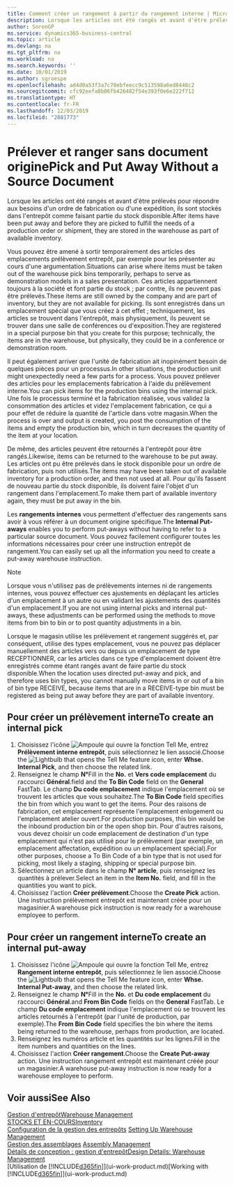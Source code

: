 ```yaml
---
title: Comment créer un rangement à partir du rangement interne | Microsoft Docs
description: Lorsque les articles ont été rangés et avant d'être prélevés pour répondre aux besoins d'un ordre de fabrication ou d'une expédition, ils sont stockés dans l'entrepôt comme faisant partie du stock disponible.
author: SorenGP
ms.service: dynamics365-business-central
ms.topic: article
ms.devlang: na
ms.tgt_pltfrm: na
ms.workload: na
ms.search.keywords: ''
ms.date: 10/01/2019
ms.author: sgroespe
ms.openlocfilehash: ad4d0a53f3a7c70ebfeecc9c513598a6ed8448c2
ms.sourcegitcommit: cfc92eefa8b06fb426482f54e393f0e6e222f712
ms.translationtype: HT
ms.contentlocale: fr-FR
ms.lasthandoff: 12/03/2019
ms.locfileid: "2881773"
---
```

# <a name="pick-and-put-away-without-a-source-document"></a><span data-ttu-id="5c289-103">Prélever et ranger sans document origine</span><span class="sxs-lookup"><span data-stu-id="5c289-103">Pick and Put Away Without a Source Document</span></span>
<span data-ttu-id="5c289-104">Lorsque les articles ont été rangés et avant d'être prélevés pour répondre aux besoins d'un ordre de fabrication ou d'une expédition, ils sont stockés dans l'entrepôt comme faisant partie du stock disponible.</span><span class="sxs-lookup"><span data-stu-id="5c289-104">After items have been put away and before they are picked to fulfill the needs of a production order or shipment, they are stored in the warehouse as part of available inventory.</span></span>  

<span data-ttu-id="5c289-105">Vous pouvez être amené à sortir temporairement des articles des emplacements prélèvement entrepôt, par exemple pour les présenter au cours d'une argumentation.</span><span class="sxs-lookup"><span data-stu-id="5c289-105">Situations can arise where items must be taken out of the warehouse pick bins temporarily, perhaps to serve as demonstration models in a sales presentation.</span></span> <span data-ttu-id="5c289-106">Ces articles appartiennent toujours à la société et font partie du stock ; par contre, ils ne peuvent pas être prélevés.</span><span class="sxs-lookup"><span data-stu-id="5c289-106">These items are still owned by the company and are part of inventory, but they are not available for picking.</span></span> <span data-ttu-id="5c289-107">Ils sont enregistrés dans un emplacement spécial que vous créez à cet effet ; techniquement, les articles se trouvent dans l'entrepôt, mais physiquement, ils peuvent se trouver dans une salle de conférences ou d'exposition.</span><span class="sxs-lookup"><span data-stu-id="5c289-107">They are registered in a special purpose bin that you create for this purpose; technically, the items are in the warehouse, but physically, they could be in a conference or demonstration room.</span></span>  

<span data-ttu-id="5c289-108">Il peut également arriver que l'unité de fabrication ait inopinément besoin de quelques pièces pour un processus.</span><span class="sxs-lookup"><span data-stu-id="5c289-108">In other situations, the production unit might unexpectedly need a few parts for a process.</span></span> <span data-ttu-id="5c289-109">Vous pouvez prélever des articles pour les emplacements fabrication à l'aide du prélèvement interne.</span><span class="sxs-lookup"><span data-stu-id="5c289-109">You can pick items for the production bins using the internal pick.</span></span> <span data-ttu-id="5c289-110">Une fois le processus terminé et la fabrication réalisée, vous validez la consommation des articles et videz l'emplacement fabrication, ce qui a pour effet de réduire la quantité de l'article dans votre magasin.</span><span class="sxs-lookup"><span data-stu-id="5c289-110">When the process is over and output is created, you post the consumption of the items and empty the production bin, which in turn decreases the quantity of the item at your location.</span></span>  

<span data-ttu-id="5c289-111">De même, des articles peuvent être retournés à l'entrepôt pour être rangés.</span><span class="sxs-lookup"><span data-stu-id="5c289-111">Likewise, items can be returned to the warehouse to be put away.</span></span> <span data-ttu-id="5c289-112">Les articles ont pu être prélevés dans le stock disponible pour un ordre de fabrication, puis non utilisés.</span><span class="sxs-lookup"><span data-stu-id="5c289-112">The items may have been taken out of available inventory for a production order, and then not used at all.</span></span> <span data-ttu-id="5c289-113">Pour qu'ils fassent de nouveau partie du stock disponible, ils doivent faire l'objet d'un rangement dans l'emplacement.</span><span class="sxs-lookup"><span data-stu-id="5c289-113">To make them part of available inventory again, they must be put away in the bin.</span></span>  

<span data-ttu-id="5c289-114">Les **rangements internes** vous permettent d'effectuer des rangements sans avoir à vous référer à un document origine spécifique.</span><span class="sxs-lookup"><span data-stu-id="5c289-114">The **Internal Put-aways** enables you to perform put-aways without having to refer to a particular source document.</span></span> <span data-ttu-id="5c289-115">Vous pouvez facilement configurer toutes les informations nécessaires pour créer une instruction entrepôt de rangement.</span><span class="sxs-lookup"><span data-stu-id="5c289-115">You can easily set up all the information you need to create a put-away warehouse instruction.</span></span>  

> [!NOTE]  
>  <span data-ttu-id="5c289-116">Lorsque vous n'utilisez pas de prélèvements internes ni de rangements internes, vous pouvez effectuer ces ajustements en déplaçant les articles d'un emplacement à un autre ou en validant les ajustements des quantités d'un emplacement.</span><span class="sxs-lookup"><span data-stu-id="5c289-116">If you are not using internal picks and internal put-aways, these adjustments can be performed using the methods to move items from bin to bin or to post quantity adjustments in a bin.</span></span>  
>   
>  <span data-ttu-id="5c289-117">Lorsque le magasin utilise les prélèvement et rangement suggérés et, par conséquent, utilise des types emplacement, vous ne pouvez pas déplacer manuellement des articles vers ou depuis un emplacement de type RECEPTIONNER, car les articles dans ce type d'emplacement doivent être enregistrés comme étant rangés avant de faire partie du stock disponible.</span><span class="sxs-lookup"><span data-stu-id="5c289-117">When the location uses directed put-away and pick, and therefore uses bin types, you cannot manually move items in or out of a bin of bin type RECEIVE, because items that are in a RECEIVE-type bin must be registered as being put away before they are part of available inventory.</span></span>  

## <a name="to-create-an-internal-pick"></a><span data-ttu-id="5c289-118">Pour créer un prélèvement interne</span><span class="sxs-lookup"><span data-stu-id="5c289-118">To create an internal pick</span></span>  
1.  <span data-ttu-id="5c289-119">Choisissez l'icône ![Ampoule qui ouvre la fonction Tell Me](media/ui-search/search_small.png "Dites-moi ce que vous voulez faire"), entrez **Prélèvement interne entrepôt**, puis sélectionnez le lien associé.</span><span class="sxs-lookup"><span data-stu-id="5c289-119">Choose the ![Lightbulb that opens the Tell Me feature](media/ui-search/search_small.png "Tell me what you want to do") icon, enter **Whse. Internal Pick**, and then choose the related link.</span></span>  
2.  <span data-ttu-id="5c289-120">Renseignez le champ **N°**</span><span class="sxs-lookup"><span data-stu-id="5c289-120">Fill in the **No.**</span></span> <span data-ttu-id="5c289-121">et **Vers code emplacement** du raccourci **Général**.</span><span class="sxs-lookup"><span data-stu-id="5c289-121">field and the **To Bin Code** field on the **General** FastTab.</span></span> <span data-ttu-id="5c289-122">Le champ **Du code emplacement** indique l'emplacement où se trouvent les articles que vous souhaitez.</span><span class="sxs-lookup"><span data-stu-id="5c289-122">The **To Bin Code** field specifies the bin from which you want to get the items.</span></span> <span data-ttu-id="5c289-123">Pour des raisons de fabrication, cet emplacement représente l'emplacement enlogement ou l'emplacement atelier ouvert.</span><span class="sxs-lookup"><span data-stu-id="5c289-123">For production purposes, this bin would be the inbound production bin or the open shop bin.</span></span> <span data-ttu-id="5c289-124">Pour d'autres raisons, vous devez choisir un code emplacement de destination d'un type emplacement qui n'est pas utilisé pour le prélèvement (par exemple, un emplacement affectation, expédition ou un emplacement spécial).</span><span class="sxs-lookup"><span data-stu-id="5c289-124">For other purposes, choose a To Bin Code of a bin type that is not used for picking, most likely a staging, shipping or special purpose bin.</span></span>  
3.  <span data-ttu-id="5c289-125">Sélectionnez un article dans le champ **N° article**, puis renseignez les quantités à prélever.</span><span class="sxs-lookup"><span data-stu-id="5c289-125">Select an item in the **Item No.** field, and fill in the quantities you want to pick.</span></span>  
4. <span data-ttu-id="5c289-126">Choisissez l'action **Créer prélèvement**.</span><span class="sxs-lookup"><span data-stu-id="5c289-126">Choose the **Create Pick** action.</span></span> <span data-ttu-id="5c289-127">Une instruction prélèvement entrepôt est maintenant créée pour un magasinier.</span><span class="sxs-lookup"><span data-stu-id="5c289-127">A warehouse pick instruction is now ready for a warehouse employee to perform.</span></span>  

## <a name="to-create-an-internal-put-away"></a><span data-ttu-id="5c289-128">Pour créer un rangement interne</span><span class="sxs-lookup"><span data-stu-id="5c289-128">To create an internal put-away</span></span>  
1.  <span data-ttu-id="5c289-129">Choisissez l'icône ![Ampoule qui ouvre la fonction Tell Me](media/ui-search/search_small.png "Dites-moi ce que vous voulez faire"), entrez **Rangement interne entrepôt**, puis sélectionnez le lien associé.</span><span class="sxs-lookup"><span data-stu-id="5c289-129">Choose the ![Lightbulb that opens the Tell Me feature](media/ui-search/search_small.png "Tell me what you want to do") icon, enter **Whse. Internal Put-away**, and then choose the related link.</span></span>  
2.  <span data-ttu-id="5c289-130">Renseignez le champ **N°**</span><span class="sxs-lookup"><span data-stu-id="5c289-130">Fill in the **No.**</span></span> <span data-ttu-id="5c289-131">et **Du code emplacement** du raccourci **Général**.</span><span class="sxs-lookup"><span data-stu-id="5c289-131">and **From Bin Code** fields on the **General** FastTab.</span></span> <span data-ttu-id="5c289-132">Le champ **Du code emplacement** indique l'emplacement où se trouvent les articles retournés à l'entrepôt (par l'unité de production, par exemple).</span><span class="sxs-lookup"><span data-stu-id="5c289-132">The **From Bin Code** field specifies the bin where the items being returned to the warehouse, perhaps from production, are located.</span></span>  
3.  <span data-ttu-id="5c289-133">Renseignez les numéros article et les quantités sur les lignes.</span><span class="sxs-lookup"><span data-stu-id="5c289-133">Fill in the item numbers and quantities on the lines.</span></span>  
4.  <span data-ttu-id="5c289-134">Choisissez l'action **Créer rangement**.</span><span class="sxs-lookup"><span data-stu-id="5c289-134">Choose the **Create Put-away** action.</span></span> <span data-ttu-id="5c289-135">Une instruction rangement entrepôt est maintenant créée pour un magasinier.</span><span class="sxs-lookup"><span data-stu-id="5c289-135">A warehouse put-away instruction is now ready for a warehouse employee to perform.</span></span>  

## <a name="see-also"></a><span data-ttu-id="5c289-136">Voir aussi</span><span class="sxs-lookup"><span data-stu-id="5c289-136">See Also</span></span>  
[<span data-ttu-id="5c289-137">Gestion d'entrepôt</span><span class="sxs-lookup"><span data-stu-id="5c289-137">Warehouse Management</span></span>](warehouse-manage-warehouse.md)  
[<span data-ttu-id="5c289-138">STOCKS ET EN-COURS</span><span class="sxs-lookup"><span data-stu-id="5c289-138">Inventory</span></span>](inventory-manage-inventory.md)  
<span data-ttu-id="5c289-139">[Configuration de la gestion des entrepôts](warehouse-setup-warehouse.md)   </span><span class="sxs-lookup"><span data-stu-id="5c289-139">[Setting Up Warehouse Management](warehouse-setup-warehouse.md)   </span></span>  
<span data-ttu-id="5c289-140">[Gestion des assemblages](assembly-assemble-items.md)  </span><span class="sxs-lookup"><span data-stu-id="5c289-140">[Assembly Management](assembly-assemble-items.md)  </span></span>  
[<span data-ttu-id="5c289-141">Détails de conception : gestion d'entrepôt</span><span class="sxs-lookup"><span data-stu-id="5c289-141">Design Details: Warehouse Management</span></span>](design-details-warehouse-management.md)  
<span data-ttu-id="5c289-142">[Utilisation de [!INCLUDE[d365fin](includes/d365fin_md.md)]](ui-work-product.md)</span><span class="sxs-lookup"><span data-stu-id="5c289-142">[Working with [!INCLUDE[d365fin](includes/d365fin_md.md)]](ui-work-product.md)</span></span>
